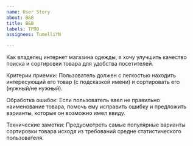 ```yaml
---
name: User Story
about: B&B
title: B&B
labels: ТРПО
assignees: TumelliYN

---
```


Как владелец интернет магазина одежды, я хочу улучшить качество поиска и сортировки товара для удобства посетителей.

Критерии приемки:
Пользователь должен с легкостью находить интересующий его товар (с подсказкой имени) и сортировать его (нужный/не нужный).

Обработка ошибок:
Если пользователь ввел не правильно наименование товара, помочь ему исправить ошибку и предложить варианты, которые он возможно имел ввиду.

Технические заметки:
Предусмотреть самые популярные варианты сортировки товара исходя из требований  средне статистического пользователя.

